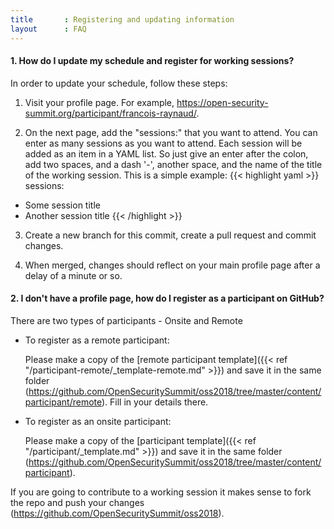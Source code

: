 ```yaml
---
title       : Registering and updating information
layout      : FAQ
---
```


#### 1. How do I update my schedule and register for working sessions?
In order to update your schedule, follow these steps:

  1. Visit your profile page. For example, https://open-security-summit.org/participant/francois-raynaud/.

  2. On the next page, add the "sessions:" that you want to attend. You can enter as many sessions as you want to attend. Each session will be added as an item in a YAML list. So just give an enter after the colon, add two spaces, and a dash '-', another space, and the name of the title of the working session.
     This is a simple example:
{{< highlight yaml >}}
sessions:
  - Some session title
  - Another session title
{{< /highlight >}}

  3. Create a new branch for this commit, create a pull request and commit changes.

  4. When merged, changes should reflect on your main profile page after a delay of a minute or so.



#### 2. I don't have a profile page, how do I register as a participant on GitHub?

There are two types of participants - Onsite and Remote

- To register as a remote participant:

   Please make a copy of the [remote participant template]({{< ref "/participant-remote/_template-remote.md" >}}) and save it in the same folder (https://github.com/OpenSecuritySummit/oss2018/tree/master/content/participant/remote). Fill in your details there.

- To register as an onsite participant:

   Please make a copy of the [participant template]({{< ref "/participant/_template.md" >}}) and save it in the same folder (https://github.com/OpenSecuritySummit/oss2018/tree/master/content/participant).

If you are going to contribute to a working session it makes sense to fork the repo and push your changes (https://github.com/OpenSecuritySummit/oss2018).
